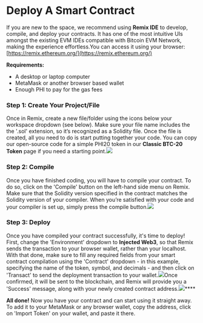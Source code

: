 # Deploy A Smart Contract

If you are new to the space, we recommend using **Remix IDE** to develop, compile, and deploy your contracts. It has one of the most intuitive UIs amongst the existing EVM IDEs compatible with Bitcoin EVM Network, making the experience effortless.You can access it using your browser: [https://remix.ethereum.org/](https://remix.ethereum.org/)​

**Requirements:**

* A desktop or laptop computer
* MetaMask or another browser based wallet
* Enough PHI to pay for the gas fees

### Step 1: Create Your Project/File <a href="#step-1-create-your-project-file" id="step-1-create-your-project-file"></a>

Once in Remix, create a new file/folder using the icons below your workspace dropdown (see below). Make sure your file name includes the the '.sol' extension, so it’s recognized as a Solidity file. Once the file is created, all you need to do is start putting together your code. You can copy our open-source code for a simple PHI20 token in our **Classic BTC-20 Token** page if you need a starting point.![](https://1479452965-files.gitbook.io/\~/files/v0/b/gitbook-x-prod.appspot.com/o/spaces%2Fw8N76RudwAt1Iyty0Cmd%2Fuploads%2Fb2chSshOzv5jWlNWdT5p%2FScreenshot%202022-02-07%20095729.jpg?alt=media\&token=81b1699a-ef1f-4407-b9d1-ed89a3e1e6e7)

### Step 2: Compile <a href="#step-2-compile" id="step-2-compile"></a>

Once you have finished coding, you will have to compile your contract. To do so, click on the 'Compile' button on the left-hand side menu on Remix. Make sure that the Solidity version specified in the contract matches the Solidity version of your compiler. When you’re satisfied with your code and your compiler is set up, simply press the compile button.![](https://1479452965-files.gitbook.io/\~/files/v0/b/gitbook-x-prod.appspot.com/o/spaces%2Fw8N76RudwAt1Iyty0Cmd%2Fuploads%2FW9purFdBe0MS2LHvCUcn%2FScreenshot%202022-02-07%20100042.jpg?alt=media\&token=ed13da47-715a-45b8-93ca-28bee42a4dd1)

### Step 3: Deploy <a href="#step-3-deploy" id="step-3-deploy"></a>

Once you have compiled your contract successfully, it's time to deploy! First, change the 'Environment' dropdown to **Injected Web3**, so that Remix sends the transaction to your browser wallet, rather than your localhost. With that done, make sure to fill any required fields from your smart contract compilation using the 'Contract' dropdown - in this example, specifying the name of the token, symbol, and decimals - and then click on 'Transact' to send the deployment transaction to your wallet.![](https://1479452965-files.gitbook.io/\~/files/v0/b/gitbook-x-prod.appspot.com/o/spaces%2Fw8N76RudwAt1Iyty0Cmd%2Fuploads%2FFYok5ql0XD4Px6OYdQGm%2FScreenshot%202022-02-07%20100112.jpg?alt=media\&token=8fc3fc3e-3231-48aa-9340-8b5aa59eeb5d)Once confirmed, it will be sent to the blockchain, and Remix will provide you a 'Success' message, along with your newly created contract address.![](https://1479452965-files.gitbook.io/\~/files/v0/b/gitbook-x-prod.appspot.com/o/spaces%2Fw8N76RudwAt1Iyty0Cmd%2Fuploads%2FHsRpK9oOPl8zh04euLo5%2FScreenshot%202022-02-07%20104815.jpg?alt=media\&token=af4d5a55-945e-40c9-b711-8f3048b0ac89)****

**All done!** Now you have your contract and can start using it straight away. To add it to your MetaMask or any browser wallet, copy the address, click on 'Import Token' on your wallet, and paste it there.
